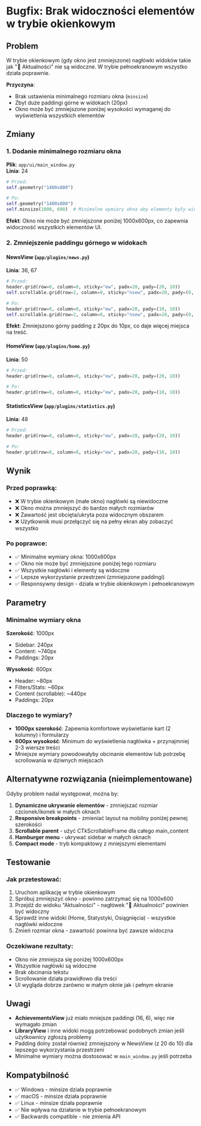 # Bugfix: Brak widoczności elementów w trybie okienkowym

## Problem

W trybie okienkowym (gdy okno jest zmniejszone) nagłówki widoków takie jak "📰 Aktualności" nie są widoczne. W trybie pełnoekranowym wszystko działa poprawnie.

**Przyczyna**: 
- Brak ustawienia minimalnego rozmiaru okna (`minsize`)
- Zbyt duże paddingi górne w widokach (20px)
- Okno może być zmniejszone poniżej wysokości wymaganej do wyświetlenia wszystkich elementów

## Zmiany

### 1. Dodanie minimalnego rozmiaru okna

**Plik**: `app/ui/main_window.py`  
**Linia**: 24

```python
# Przed:
self.geometry("1400x800")

# Po:
self.geometry("1400x800")
self.minsize(1000, 600)  # Minimalne wymiary okna aby elementy były widoczne
```

**Efekt**: Okno nie może być zmniejszone poniżej 1000x600px, co zapewnia widoczność wszystkich elementów UI.

### 2. Zmniejszenie paddingu górnego w widokach

#### NewsView (`app/plugins/news.py`)

**Linia**: 36, 67

```python
# Przed:
header.grid(row=0, column=0, sticky="ew", padx=20, pady=(20, 10))
self.scrollable.grid(row=2, column=0, sticky="nsew", padx=20, pady=(0, 20))

# Po:
header.grid(row=0, column=0, sticky="ew", padx=20, pady=(10, 10))
self.scrollable.grid(row=2, column=0, sticky="nsew", padx=20, pady=(0, 10))
```

**Efekt**: Zmniejszono górny padding z 20px do 10px, co daje więcej miejsca na treść.

#### HomeView (`app/plugins/home.py`)

**Linia**: 50

```python
# Przed:
header.grid(row=0, column=0, sticky="ew", padx=20, pady=(20, 10))

# Po:
header.grid(row=0, column=0, sticky="ew", padx=20, pady=(10, 10))
```

#### StatisticsView (`app/plugins/statistics.py`)

**Linia**: 48

```python
# Przed:
header.grid(row=0, column=0, sticky="ew", padx=20, pady=(20, 10))

# Po:
header.grid(row=0, column=0, sticky="ew", padx=20, pady=(10, 10))
```

## Wynik

### Przed poprawką:
- ❌ W trybie okienkowym (małe okno) nagłówki są niewidoczne
- ❌ Okno można zmniejszyć do bardzo małych rozmiarów
- ❌ Zawartość jest obcięta/ukryta poza widocznym obszarem
- ❌ Użytkownik musi przełączyć się na pełny ekran aby zobaczyć wszystko

### Po poprawce:
- ✅ Minimalne wymiary okna: 1000x600px
- ✅ Okno nie może być zmniejszone poniżej tego rozmiaru
- ✅ Wszystkie nagłówki i elementy są widoczne
- ✅ Lepsze wykorzystanie przestrzeni (zmniejszone paddingi)
- ✅ Responsywny design - działa w trybie okienkowym i pełnoekranowym

## Parametry

### Minimalne wymiary okna

**Szerokość**: 1000px
- Sidebar: 240px
- Content: ~740px
- Paddings: 20px

**Wysokość**: 600px
- Header: ~80px
- Filters/Stats: ~60px
- Content (scrollable): ~440px
- Paddings: 20px

### Dlaczego te wymiary?

- **1000px szerokość**: Zapewnia komfortowe wyświetlanie kart (2 kolumny) i formularzy
- **600px wysokość**: Minimum do wyświetlenia nagłówka + przynajmniej 2-3 wiersze treści
- Mniejsze wymiary powodowałyby obcinanie elementów lub potrzebę scrollowania w dziwnych miejscach

## Alternatywne rozwiązania (nieimplementowane)

Gdyby problem nadal występował, można by:

1. **Dynamiczne ukrywanie elementów** - zmniejszać rozmiar czcionek/ikonek w małych oknach
2. **Responsive breakpoints** - zmieniać layout na mobilny poniżej pewnej szerokości
3. **Scrollable parent** - użyć CTkScrollableFrame dla całego main_content
4. **Hamburger menu** - ukrywać sidebar w małych oknach
5. **Compact mode** - tryb kompaktowy z mniejszymi elementami

## Testowanie

### Jak przetestować:

1. Uruchom aplikację w trybie okienkowym
2. Spróbuj zmniejszyć okno - powinno zatrzymać się na 1000x600
3. Przejdź do widoku "Aktualności" - nagłówek "📰 Aktualności" powinien być widoczny
4. Sprawdź inne widoki (Home, Statystyki, Osiągnięcia) - wszystkie nagłówki widoczne
5. Zmień rozmiar okna - zawartość powinna być zawsze widoczna

### Oczekiwane rezultaty:

- Okno nie zmniejsza się poniżej 1000x600px
- Wszystkie nagłówki są widoczne
- Brak obcinania tekstu
- Scrollowanie działa prawidłowo dla treści
- UI wygląda dobrze zarówno w małym oknie jak i pełnym ekranie

## Uwagi

- **AchievementsView** już miało mniejsze paddingi (16, 6), więc nie wymagało zmian
- **LibraryView** i inne widoki mogą potrzebować podobnych zmian jeśli użytkownicy zgłoszą problemy
- Padding dolny został również zmniejszony w NewsView (z 20 do 10) dla lepszego wykorzystania przestrzeni
- Minimalne wymiary można dostosować w `main_window.py` jeśli potrzeba

## Kompatybilność

- ✅ Windows - minsize działa poprawnie
- ✅ macOS - minsize działa poprawnie  
- ✅ Linux - minsize działa poprawnie
- ✅ Nie wpływa na działanie w trybie pełnoekranowym
- ✅ Backwards compatible - nie zmienia API
